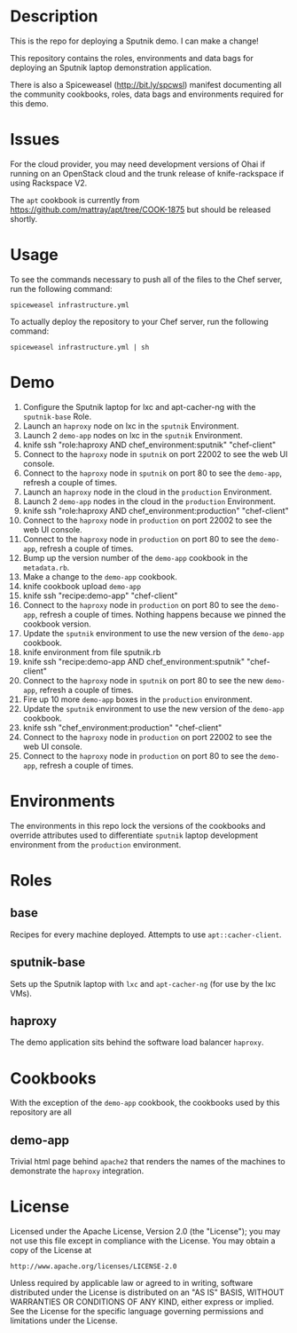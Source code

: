 Description
===========
This is the repo for deploying a Sputnik demo. I can make a change!

This repository contains the roles, environments and data bags for deploying an Sputnik laptop demonstration application.

There is also a Spiceweasel (http://bit.ly/spcwsl) manifest documenting all the community cookbooks, roles, data bags and environments required for this demo.

Issues
======
For the cloud provider, you may need development versions of Ohai if running on an OpenStack cloud and the trunk release of knife-rackspace if using Rackspace V2.

The `apt` cookbook is currently from https://github.com/mattray/apt/tree/COOK-1875 but should be released shortly.

Usage
=====
To see the commands necessary to push all of the files to the Chef server, run the following command:

```
spiceweasel infrastructure.yml
```

To actually deploy the repository to your Chef server, run the following command:

```
spiceweasel infrastructure.yml | sh
```

Demo
====
1.  Configure the Sputnik laptop for lxc and apt-cacher-ng with the `sputnik-base` Role.
1.  Launch an `haproxy` node on lxc in the `sputnik` Environment.
1.  Launch 2 `demo-app` nodes on lxc in the `sputnik` Environment.
1.  knife ssh "role:haproxy AND chef_environment:sputnik" "chef-client"
1.  Connect to the `haproxy` node in `sputnik` on port 22002 to see the web UI console.
1.  Connect to the `haproxy` node in `sputnik` on port 80 to see the `demo-app`, refresh a couple of times.
1.  Launch an `haproxy` node in the cloud in the `production` Environment.
1.  Launch 2 `demo-app` nodes in the cloud in the `production` Environment.
1.  knife ssh "role:haproxy AND chef_environment:production" "chef-client"
1.  Connect to the `haproxy` node in `production` on port 22002 to see the web UI console.
1.  Connect to the `haproxy` node in `production` on port 80 to see the `demo-app`, refresh a couple of times.
1.  Bump up the version number of the `demo-app` cookbook in the `metadata.rb`.
1.  Make a change to the `demo-app` cookbook.
1.  knife cookbook upload `demo-app`
1.  knife ssh "recipe:demo-app" "chef-client"
1.  Connect to the `haproxy` node in `production` on port 80 to see the `demo-app`, refresh a couple of times. Nothing happens because we pinned the cookbook version.
1.  Update the `sputnik` environment to use the new version of the `demo-app` cookbook.
1.  knife environment from file sputnik.rb
1.  knife ssh "recipe:demo-app AND chef_environment:sputnik" "chef-client"
1.  Connect to the `haproxy` node in `sputnik` on port 80 to see the new `demo-app`, refresh a couple of times.
1.  Fire up 10 more `demo-app` boxes in the `production` environment.
1.  Update the `sputnik` environment to use the new version of the `demo-app` cookbook.
1.  knife ssh "chef_environment:production" "chef-client"
1.  Connect to the `haproxy` node in `production` on port 22002 to see the web UI console.
1.  Connect to the `haproxy` node in `production` on port 80 to see the `demo-app`, refresh a couple of times.

Environments
============
The environments in this repo lock the versions of the cookbooks and override attributes used to differentiate `sputnik` laptop development environment from the `production` environment.

Roles
=====
base
----
Recipes for every machine deployed. Attempts to use `apt::cacher-client`.

sputnik-base
------------
Sets up the Sputnik laptop with `lxc` and `apt-cacher-ng` (for use by the lxc VMs).

haproxy
-------
The demo application sits behind the software load balancer `haproxy`.

Cookbooks
=========
With the exception of the `demo-app` cookbook, the cookbooks used by this repository are all

demo-app
--------
Trivial html page behind `apache2` that renders the names of the machines to demonstrate the `haproxy` integration.

License
=======
Licensed under the Apache License, Version 2.0 (the "License");
you may not use this file except in compliance with the License.
You may obtain a copy of the License at

    http://www.apache.org/licenses/LICENSE-2.0

Unless required by applicable law or agreed to in writing, software
distributed under the License is distributed on an "AS IS" BASIS,
WITHOUT WARRANTIES OR CONDITIONS OF ANY KIND, either express or implied.
See the License for the specific language governing permissions and
limitations under the License.

